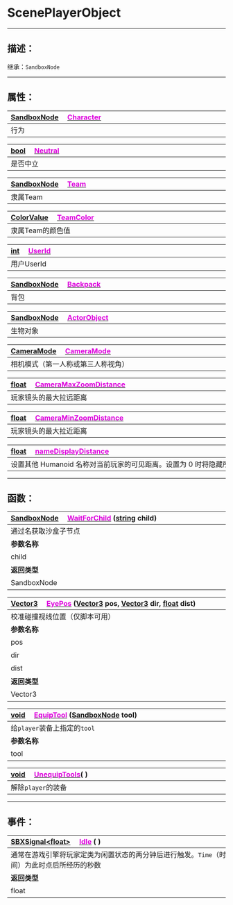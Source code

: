 # ScenePlayerObject
------------------------------------------------------------------------------------------
## 描述：

继承：`SandboxNode` 

------------------------------------------------------------------------------------------
## 属性：

|<div style="width:1125px">[SandboxNode](/Api/Class/NoType/SandboxNode.md) &emsp;[<font color="dd00dd">Character</font>](/Api/Class/GamePlay/ScenePlayerObject_F/Character.md)</div>|
|:---|
|行为|

|<div style="width:1125px">[bool](/Api/DataType/Bool.md) &emsp;[<font color="dd00dd">Neutral</font>](/Api/Class/GamePlay/ScenePlayerObject_F/Neutral.md)</div>|
|:---|
|是否中立|

|<div style="width:1125px">[SandboxNode](/Api/Class/NoType/SandboxNode.md) &emsp;[<font color="dd00dd">Team</font>](/Api/Class/GamePlay/ScenePlayerObject_F/Team.md)</div>|
|:---|
|隶属Team|

|<div style="width:1125px">[ColorValue](/Api/DataType/ColourValue.md) &emsp;[<font color="dd00dd">TeamColor</font>](/Api/Class/GamePlay/ScenePlayerObject_F/TeamColor.md)</div>|
|:---|
|隶属Team的颜色值|

|<div style="width:1125px">[int](/Api/DataType/Int.md) &emsp;[<font color="dd00dd">UserId</font>](/Api/Class/GamePlay/ScenePlayerObject_F/UserId.md)</div>|
|:---|
|用户UserId|

|<div style="width:1125px">[SandboxNode](/Api/Class/NoType/SandboxNode.md) &emsp;[<font color="dd00dd">Backpack</font>](/Api/Class/GamePlay/ScenePlayerObject_F/Backpack.md)</div>|
|:---|
|背包|

|<div style="width:1125px">[SandboxNode](/Api/Class/NoType/SandboxNode.md) &emsp;[<font color="dd00dd">ActorObject</font>](/Api/Class/GamePlay/ScenePlayerObject_F/ActorObject.md)</div>|
|:---|
|生物对象|

|<div style="width:1125px">[CameraMode]() &emsp;[<font color="dd00dd">CameraMode</font>](/Api/Class/GamePlay/ScenePlayerObject_F/CameraMode.md)</div>|
|:---|
|相机模式（第一人称或第三人称视角）|

|<div style="width:1125px">[float](/Api/DataType/Float.md) &emsp;[<font color="dd00dd">CameraMaxZoomDistance</font>](/Api/Class/GamePlay/ScenePlayerObject_F/CameraMaxZoomDistance.md)</div>|
|:---|
|玩家镜头的最大拉远距离|

|<div style="width:1125px">[float](/Api/DataType/Float.md) &emsp;[<font color="dd00dd">CameraMinZoomDistance</font>](/Api/Class/GamePlay/ScenePlayerObject_F/CameraMinZoomDistance.md)</div>|
|:---|
|玩家镜头的最大拉近距离|

|<div style="width:1125px">[float](/Api/DataType/Float.md) &emsp;[<font color="dd00dd">nameDisplayDistance</font>](/Api/Class/GamePlay/ScenePlayerObject_F/nameDisplayDistance.md)</div>|
|:---|
|设置其他 Humanoid 名称对当前玩家的可见距离。设置为 0 时将隐藏所有名称|

------------------------------------------------------------------------------------------
## 函数：

|<div style="width:500px">[SandboxNode](/Api/Class/NoType/SandboxNode.md) &emsp;[<font color="dd00dd">WaitForChild</font>](/Api/Class/GamePlay/ScenePlayerObject_F/WaitForChild.md) ([string](/Api/DataType/String.md) child)</div>|<div style="width:100px"></div>|<div style="width:45px"></div>|<div style="width:400px"></div>|
|:---|:---|:---|:---|
|通过名获取沙盒子节点||||
|**参数名称**|**类别**|**默认**|**描述**|
|child|string||节点name名|
|**返回类型**|||**概要**|
|SandboxNode|||沙盒子节点|

|<div style="width:500px">[Vector3](/Api/DataType/Vector3.md) &emsp;[<font color="dd00dd">EyePos</font>](/Api/Class/GamePlay/ScenePlayerObject_F/EyePos.md) ([Vector3](/Api/DataType/Vector3.md) pos, [Vector3](/Api/DataType/Vector3.md) dir, [float](/Api/DataType/Float.md) dist)</div>|<div style="width:100px"></div>|<div style="width:45px"></div>|<div style="width:400px"></div>|
|:---|:---|:---|:---|
|校准碰撞视线位置（仅脚本可用）||||
|**参数名称**|**类别**|**默认**|**描述**|
|pos|Vector3||世界坐标|
|dir|Vector3||朝向|
|dist|Vector3||射线途径的距离长度|
|**返回类型**|||**概要**|
|Vector3|||世界坐标|

|<div style="width:500px">[void](/Api/Parameter/void.md) &emsp;[<font color="dd00dd">EquipTool</font>](/Api/Class/GamePlay/ScenePlayerObject_F/EquipTool.md) ([SandboxNode](/Api/Class/NoType/SandboxNode.md) tool)</div>|<div style="width:100px"></div>|<div style="width:45px"></div>|<div style="width:400px"></div>|
|:---|:---|:---|:---|
|给`player`装备上指定的`tool`||||
|**参数名称**|**类别**|**默认**|**描述**|
|tool|SandboxNode||即将装备的Tool|

|<div style="width:1125px">[void](/Api/Parameter/void.md) &emsp;[<font color="dd00dd">UnequipTools</font>](/Api/Class/GamePlay/ScenePlayerObject_F/UnequipTools.md)( )</div>|
|:---|
|解除`player`的装备|

------------------------------------------------------------------------------------------
## 事件：

|<div style="width:500px">[SBXSignal\<float\>]() &emsp;[<font color="dd00dd">Idle</font>](/Api/Class/GamePlay/ScenePlayerObject_F/Idle.md) ( )</div>|<div style="width:698px"></div>|
|:---|:---|
|通常在游戏引擎将玩家定类为闲置状态的两分钟后进行触发。`Time`（时间）为此时点后所经历的秒数||
|**返回类型**|**概要**|
|float|限制状态触发时间|

